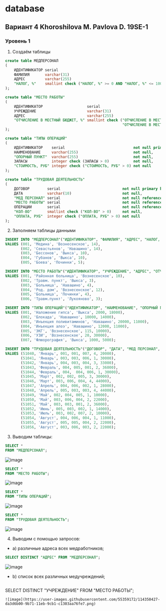 # database
## Вариант 4 Khoroshilova M. Pavlova D. 19SE-1
### Уровень 1
1) Создаём таблицы
```sql
create table МЕДПЕРСОНАЛ
(
    ИДЕНТИФИКАТОР serial                                                 not null primary key,
    ФАМИЛИЯ       varchar(31)                                            not null,
    АДРЕС         varchar(255)                                           not null,
    "НАЛОГ, %"    smallint check ("НАЛОГ, %" >= 0 AND "НАЛОГ, %" <= 100) not null
);

create table "МЕСТО РАБОТЫ"
(
    ИДЕНТИФИКАТОР                    serial                                                   not null primary key,
    УЧРЕЖДЕНИЕ                       varchar(31)                                              not null,
    АДРЕС                            varchar(255)                                             not null,
    "ОТЧИСЛЕНИЕ В МЕСТНЫЙ БЮДЖЕТ, %" smallint check ("ОТЧИСЛЕНИЕ В МЕСТНЫЙ БЮДЖЕТ, %" >= 0 AND
                                                     "ОТЧИСЛЕНИЕ В МЕСТНЫЙ БЮДЖЕТ, %" <= 100) not null
);

create table "ТИПЫ ОПЕРАЦИЙ"
(
    ИДЕНТИФИКАТОР    serial                               not null primary key,
    НАИМЕНОВАНИЕ     varchar(255)                         not null,
    "ОПОРНЫЙ ПУНКТ"  varchar(255)                         not null,
    ЗАПАСЫ           integer check (ЗАПАСЫ > 0)           not null,
    "СТОИМОСТЬ, РУБ" integer check ("СТОИМОСТЬ, РУБ" > 0) not null
);

create table "ТРУДОВАЯ ДЕЯТЕЛЬНОСТЬ"
(
    ДОГОВОР        serial                            not null primary key,
    ДАТА           varchar(10)                       not null,
    "МЕД ПЕРСОНАЛ" serial                            not null references МЕДПЕРСОНАЛ (ИДЕНТИФИКАТОР),
    "МЕСТО РАБОТЫ" serial                            not null references "МЕСТО РАБОТЫ" (ИДЕНТИФИКАТОР),
    ОПЕРАЦИИ       serial                            not null references "ТИПЫ ОПЕРАЦИЙ" (ИДЕНТИФИКАТОР),
    "КОЛ-ВО"       smallint check ("КОЛ-ВО" > 0)     not null,
    "ОПЛАТА, РУБ"  integer check ("ОПЛАТА, РУБ" > 0) not null
);
```
2) Заполняем таблицы данными
```sql
INSERT INTO "МЕДПЕРСОНАЛ"("ИДЕНТИФИКАТОР", "ФАМИЛИЯ", "АДРЕС", "НАЛОГ, %")
VALUES (001, 'Медина', 'Вознесенское', 14),
       (002, 'Севастьянов',	'Навашино',	14),
       (003, 'Бессонов', 'Выкса', 10),
       (004, 'Губанов', 'Выкса', 10),
       (005, 'Боева', 'Починки', 5);

INSERT INTO "МЕСТО РАБОТЫ"("ИДЕНТИФИКАТОР", "УЧРЕЖДЕНИЕ", "АДРЕС", "ОТЧИСЛЕНИЕ В МЕСТНЫЙ БЮДЖЕТ, %")
VALUES (001, 'Районная больница', 'Вознесенское', 10),
       (002, 'Травм. пункт', 'Выкса', 3),
       (003, 'Больница', 'Навашино', 4),
       (004, 'Род. дом', 'Вознесенское', 12),
       (005, 'Больница', 'Починки',	4),
       (006, 'Травм.пункт',	'Лукояново', 3);

INSERT INTO "ТИПЫ ОПЕРАЦИЙ"("ИДЕНТИФИКАТОР", "НАИМЕНОВАНИЕ", "ОПОРНЫЙ ПУНКТ", "ЗАПАСЫ", "СТОИМОСТЬ, РУБ")
VALUES (001, 'Наложение гипса',	'Выкса', 2000, 18000),
       (002, 'Блокада',	'Навашино',	10000, 14000),
       (003, 'Инъекция поливитаминов', 'Навашино', 20000, 11000),
       (004, 'Инъекция алоэ', 'Навашино', 12000, 11000),
       (005, 'ЭКГ',	'Вознесенское',	115, 10000),
       (006, 'УЗИ',	'Вознесенское',	20,	30000),
       (007, 'Флюорография', 'Выкса', 1000, 5000);

INSERT INTO "ТРУДОВАЯ ДЕЯТЕЛЬНОСТЬ"("ДОГОВОР", "ДАТА", "МЕД ПЕРСОНАЛ", "МЕСТО РАБОТЫ", "ОПЕРАЦИИ", "КОЛ-ВО", "ОПЛАТА, РУБ")
VALUES (51040, 'Январь', 001, 001, 007,	4, 20000),
       (51041, 'Январь', 003, 003, 006,	1, 30000),
       (51042, 'Январь', 004, 003, 004,	3, 33000),
       (51043, 'Февраль', 004, 005,	001, 2, 36000),
       (51044, 'Февраль', 004,	004, 006, 1, 30000),
       (51045, 'Март', 002,	002, 005, 3, 30000),
       (51046, 'Март', 003,	006, 004, 4, 44000),
       (51047, 'Апрель', 004, 006, 002,	1, 28000),
       (51048, 'Апрель', 005, 003, 003,	4, 44000),
       (51049, 'Май', 002, 004,	005, 1, 10000),
       (51050, 'Май', 003, 006,	004, 2,	22000),
       (51051, 'Май', 003, 003,	001, 2,	36000),
       (51052, 'Июнь', 005, 003, 002, 1, 14000),
       (51053, 'Июль', 003,	002, 007, 2, 10000),
       (51054, 'Август', 004, 006, 004,	1, 11000),
       (51055, 'Август', 005, 005, 004,	2, 22000),
       (51056, 'Август', 003, 006, 003,	2, 22000);
```
3) Выводим таблицы:
```sql
SELECT *
FROM "МЕДПЕРСОНАЛ";
```
![image](https://user-images.githubusercontent.com/55359172/114346760-a3b12180-9b6c-11eb-961d-8ae840a7f7bc.png)
```sql
SELECT *
FROM "МЕСТО РАБОТЫ";
```
![image](https://user-images.githubusercontent.com/55359172/114346936-e115af00-9b6c-11eb-9c6a-943c5a939b36.png)
```sql
SELECT *
FROM "ТИПЫ ОПЕРАЦИЙ";
```
![image](https://user-images.githubusercontent.com/55359172/114347247-53868f00-9b6d-11eb-9c5a-f8a887f9c05c.png)

```sql
SELECT *
FROM "ТРУДОВАЯ ДЕЯТЕЛЬНОСТЬ";
```
![image](https://user-images.githubusercontent.com/55359172/114347366-7fa21000-9b6d-11eb-9a61-c0767cf0cb74.png)

4) Выводим с помощью запросов:
  * a) различные адреса всех медработников;
  ```sql
SELECT DISTINCT "АДРЕС" FROM "МЕДПЕРСОНАЛ";
  ```
![image](https://user-images.githubusercontent.com/55359172/114350123-72872000-9b71-11eb-80e0-84fc556cc7f6.png)

* b) список всех различных медучреждений;
  ```sql
SELECT DISTINCT "УЧРЕЖДЕНИЕ" FROM "МЕСТО РАБОТЫ";
  ```
![image](https://user-images.githubusercontent.com/55359172/114350427-da3d6b00-9b71-11eb-9cb1-c1303aa76fe7.png)


